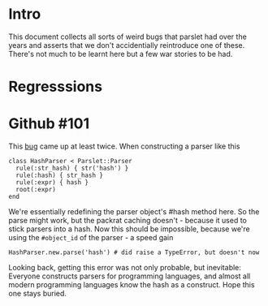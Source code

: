 
# Intro

This document collects all sorts of weird bugs that parslet had over the years and asserts that we don't accidentially reintroduce one of these. There's not much to be learnt here but a few war stories to be had. 

# Regresssions

# Github #101

This [bug](https://github.com/kschiess/parslet/issues/101) came up at least twice. When constructing a parser like this

    class HashParser < Parslet::Parser
      rule(:str_hash) { str('hash') }
      rule(:hash) { str_hash }
      rule(:expr) { hash }
      root(:expr)
    end

We're essentially redefining the parser object's #hash method here. So the parse might work, but the packrat caching doesn't - because it used to stick parsers into a hash. Now this should be impossible, because we're using the `#object_id` of the parser - a speed gain

    HashParser.new.parse('hash') # did raise a TypeError, but doesn't now

Looking back, getting this error was not only probable, but inevitable: Everyone constructs parsers for programming languages, and almost all modern programming languages know the hash as a construct. Hope this one stays buried. 


